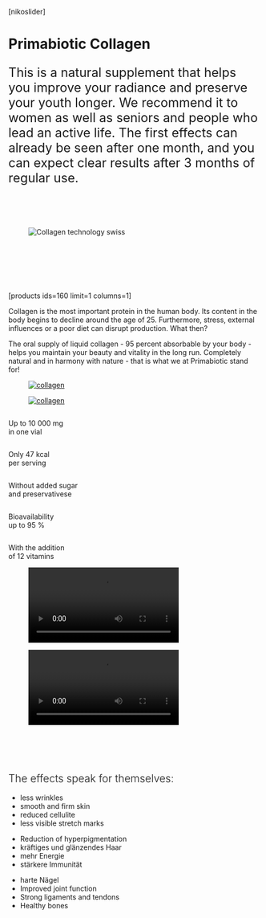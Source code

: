 <!-- wp:shortcode -->
[nikoslider]
<!-- /wp:shortcode -->

<!-- wp:columns {"align":"wide","className":"second-main-section"} -->
<div class="wp-block-columns alignwide second-main-section"><!-- wp:column {"width":"60%"} -->
<div class="wp-block-column" style="flex-basis:60%"><!-- wp:heading {"level":1} -->
<h1 class="wp-block-heading">Primabiotic Collagen</h1>
<!-- /wp:heading -->

<!-- wp:paragraph {"style":{"typography":{"fontSize":"25px"}}} -->
<p style="font-size:25px">This is a natural supplement that helps you improve your radiance and preserve your youth longer. We recommend it to women as well as seniors and people who lead an active life. 
The first effects can already be seen after one month, and you can expect clear results after 3 months of regular use.</p>
<!-- /wp:paragraph -->

<!-- wp:spacer {"height":"45px"} -->
<div style="height:45px" aria-hidden="true" class="wp-block-spacer"></div>
<!-- /wp:spacer -->

<!-- wp:image {"align":"center","id":1735,"sizeSlug":"full","linkDestination":"none"} -->
<figure class="wp-block-image aligncenter size-full"><img src="https://primabiotic.de/wp-content/uploads/2022/12/collagen-technology-swiss.png" alt="Collagen technology swiss" class="wp-image-1735"/></figure>
<!-- /wp:image -->

<!-- wp:spacer {"height":"45px"} -->
<div style="height:45px" aria-hidden="true" class="wp-block-spacer"></div>
<!-- /wp:spacer --></div>
<!-- /wp:column -->

<!-- wp:column {"width":"40%"} -->
<div class="wp-block-column" style="flex-basis:40%"><!-- wp:spacer {"height":"37px"} -->
<div style="height:37px" aria-hidden="true" class="wp-block-spacer"></div>
<!-- /wp:spacer -->

<!-- wp:shortcode -->
[products ids=160 limit=1 columns=1]
<!-- /wp:shortcode --></div>
<!-- /wp:column --></div>
<!-- /wp:columns -->

<!-- wp:paragraph {"fontSize":"medium"} -->
<p class="has-medium-font-size">Collagen is the most important protein in the human body. Its content in the body begins to decline around the age of 25. Furthermore, stress, external influences
or a poor diet can disrupt production. What then?</p>
<!-- /wp:paragraph -->

<!-- wp:paragraph {"fontSize":"medium"} -->
<p class="has-medium-font-size">The oral supply of liquid collagen - 95 percent absorbable by your body -
helps you maintain your beauty and vitality in the long run. Completely natural
and in harmony with nature - that is what we at Primabiotic stand for!</p>
<!-- /wp:paragraph -->

<!-- wp:columns -->
<div class="wp-block-columns"><!-- wp:column -->
<div class="wp-block-column"><!-- wp:image {"id":5221,"sizeSlug":"full","linkDestination":"custom","className":"main-desktop-banner"} -->
<figure class="wp-block-image size-full main-desktop-banner"><a href="https://new.primabiotic.co.uk/product/primabiotic-collagen/"><img src="https://primabiotic.de/wp-content/uploads/2023/02/primabiotic-d.jpg" alt="collagen" class="wp-image-5221"/></a></figure>
<!-- /wp:image --></div>
<!-- /wp:column --></div>
<!-- /wp:columns -->

<!-- wp:columns -->
<div class="wp-block-columns"><!-- wp:column -->
<div class="wp-block-column"><!-- wp:image {"id":5222,"sizeSlug":"large","linkDestination":"custom","className":"main-mobile-banner"} -->
<figure class="wp-block-image size-large main-mobile-banner"><a href="https://new.primabiotic.co.uk/produkt/primabiotic-collagen/"><img src="https://primabiotic.de/wp-content/uploads/2023/02/primabiotic-m-1024x833.jpg" alt="collagen" class="wp-image-5222"/></a></figure>
<!-- /wp:image --></div>
<!-- /wp:column --></div>
<!-- /wp:columns -->

<!-- wp:columns -->
<div class="wp-block-columns"><!-- wp:column -->
<div class="wp-block-column"><!-- wp:image {"align":"center","id":1746,"sizeSlug":"full","linkDestination":"none"} -->
<figure class="wp-block-image aligncenter size-full"><img src="https://primabiotic.de/wp-content/uploads/2022/12/ico1.png" alt="" class="wp-image-1746"/></figure>
<!-- /wp:image -->

<!-- wp:paragraph {"align":"center"} -->
<p class="has-text-align-center">Up to 10&nbsp;000 mg <br>in one vial</p>
<!-- /wp:paragraph --></div>
<!-- /wp:column -->

<!-- wp:column -->
<div class="wp-block-column"><!-- wp:image {"align":"center","id":1745,"sizeSlug":"full","linkDestination":"none"} -->
<figure class="wp-block-image aligncenter size-full"><img src="https://primabiotic.de/wp-content/uploads/2022/12/ico2.png" alt="" class="wp-image-1745"/></figure>
<!-- /wp:image -->

<!-- wp:paragraph {"align":"center"} -->
<p class="has-text-align-center">Only 47 kcal <br>per serving</p>
<!-- /wp:paragraph --></div>
<!-- /wp:column -->

<!-- wp:column -->
<div class="wp-block-column"><!-- wp:image {"align":"center","id":1760,"sizeSlug":"full","linkDestination":"none"} -->
<figure class="wp-block-image aligncenter size-full"><img src="https://primabiotic.de/wp-content/uploads/2022/12/ico5.png" alt="" class="wp-image-1760"/></figure>
<!-- /wp:image -->

<!-- wp:paragraph {"align":"center"} -->
<p class="has-text-align-center">Without added sugar <br>and preservativese</p>
<!-- /wp:paragraph --></div>
<!-- /wp:column -->

<!-- wp:column -->
<div class="wp-block-column"><!-- wp:image {"align":"center","id":1756,"sizeSlug":"full","linkDestination":"none"} -->
<figure class="wp-block-image aligncenter size-full"><img src="https://primabiotic.de/wp-content/uploads/2022/12/ico4.png" alt="" class="wp-image-1756"/></figure>
<!-- /wp:image -->

<!-- wp:paragraph {"align":"center"} -->
<p class="has-text-align-center">Bioavailability <br>up to 95 %</p>
<!-- /wp:paragraph --></div>
<!-- /wp:column -->

<!-- wp:column -->
<div class="wp-block-column"><!-- wp:image {"align":"center","id":1761,"sizeSlug":"full","linkDestination":"none"} -->
<figure class="wp-block-image aligncenter size-full"><img src="https://primabiotic.de/wp-content/uploads/2022/12/ico6.png" alt="" class="wp-image-1761"/></figure>
<!-- /wp:image -->

<!-- wp:paragraph {"align":"center"} -->
<p class="has-text-align-center">With the addition <br>of 12 vitamins</p>
<!-- /wp:paragraph --></div>
<!-- /wp:column --></div>
<!-- /wp:columns -->

<!-- wp:columns -->
<div class="wp-block-columns"><!-- wp:column -->
<div class="wp-block-column"><!-- wp:video {"id":5189} -->
<figure class="wp-block-video"><video autoplay controls loop src="https://primabiotic.de/wp-content/uploads/2023/02/Primabiotic-niemiecki-kwadrat.mp4"></video></figure>
<!-- /wp:video --></div>
<!-- /wp:column -->

<!-- wp:column -->
<div class="wp-block-column"><!-- wp:video {"id":5192} -->
<figure class="wp-block-video"><video autoplay controls loop src="https://primabiotic.de/wp-content/uploads/2023/02/Prinabiotic-produktowy-kwadrat-niemiecki.mp4"></video></figure>
<!-- /wp:video --></div>
<!-- /wp:column --></div>
<!-- /wp:columns -->

<!-- wp:spacer {"height":"50px"} -->
<div style="height:50px" aria-hidden="true" class="wp-block-spacer"></div>
<!-- /wp:spacer -->

<!-- wp:heading {"textAlign":"center","style":{"typography":{"fontStyle":"normal","fontWeight":"300"}}} -->
<h2 class="wp-block-heading has-text-align-center" style="font-style:normal;font-weight:300">The effects speak for themselves:</h2>
<!-- /wp:heading -->

<!-- wp:columns -->
<div class="wp-block-columns"><!-- wp:column {"fontSize":"medium"} -->
<div class="wp-block-column has-medium-font-size"><!-- wp:list -->
<ul><!-- wp:list-item -->
<li>less wrinkles</li>
<!-- /wp:list-item -->

<!-- wp:list-item -->
<li>smooth and firm skin</li>
<!-- /wp:list-item -->

<!-- wp:list-item -->
<li>reduced cellulite</li>
<!-- /wp:list-item -->

<!-- wp:list-item -->
<li>less visible stretch marks</li>
<!-- /wp:list-item --></ul>
<!-- /wp:list --></div>
<!-- /wp:column -->

<!-- wp:column {"fontSize":"medium"} -->
<div class="wp-block-column has-medium-font-size"><!-- wp:list -->
<ul><!-- wp:list-item -->
<li>Reduction of hyperpigmentation</li>
<!-- /wp:list-item -->

<!-- wp:list-item -->
<li>kräftiges und glänzendes Haar</li>
<!-- /wp:list-item -->

<!-- wp:list-item -->
<li>mehr Energie</li>
<!-- /wp:list-item -->

<!-- wp:list-item -->
<li>stärkere Immunität</li>
<!-- /wp:list-item --></ul>
<!-- /wp:list --></div>
<!-- /wp:column -->

<!-- wp:column {"fontSize":"medium"} -->
<div class="wp-block-column has-medium-font-size"><!-- wp:list -->
<ul><!-- wp:list-item -->
<li>harte Nägel</li>
<!-- /wp:list-item -->

<!-- wp:list-item -->
<li>Improved joint function</li>
<!-- /wp:list-item -->

<!-- wp:list-item -->
<li>Strong ligaments and tendons</li>
<!-- /wp:list-item -->

<!-- wp:list-item -->
<li>Healthy bones</li>
<!-- /wp:list-item --></ul>
<!-- /wp:list --></div>
<!-- /wp:column --></div>
<!-- /wp:columns -->

<!-- wp:image {"align":"wide","id":5163,"sizeSlug":"full","linkDestination":"custom","className":"last-main-img-desktop"} -->
<figure class="wp-block-image alignwide size-full last-main-img-desktop"><img src="https://primabiotic.de/wp-content/uploads/2023/02/banner-collagen-na-kamieniu.jpg" alt="" class="wp-image-5163"/></figure>
<!-- /wp:image -->

<!-- wp:image {"align":"wide","id":1945,"sizeSlug":"full","linkDestination":"custom","className":"last-main-img-mobile"} -->
<figure class="wp-block-image alignwide size-full last-main-img-mobile"><a href="https://new.primabiotic.co.uk/produkt/primabiotic-collagen/"><img src="https://primabiotic.de/wp-content/uploads/2022/12/banner-686x1029-2.jpg" alt="" class="wp-image-1945"/></a></figure>
<!-- /wp:image -->